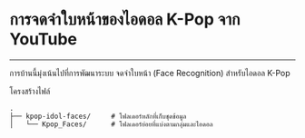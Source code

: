 
# การจดจำใบหน้าของไอดอล K-Pop จาก YouTube

---

การบ้านนี้มุ่งเน้นไปที่การพัฒนาระบบ จดจำใบหน้า (Face Recognition) สำหรับไอดอล K-Pop

โครงสร้างไฟล์

```
.
├── kpop-idol-faces/     # โฟลเดอร์หลักที่เก็บชุดข้อมูล
│   └── Kpop_Faces/      # โฟลเดอร์ย่อยที่แบ่งตามกลุ่มและไอดอล
```
